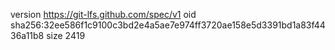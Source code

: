 version https://git-lfs.github.com/spec/v1
oid sha256:32ee586f1c9100c3bd2e4a5ae7e974ff3720ae158e5d3391bd1a83f4436a11b8
size 2419
